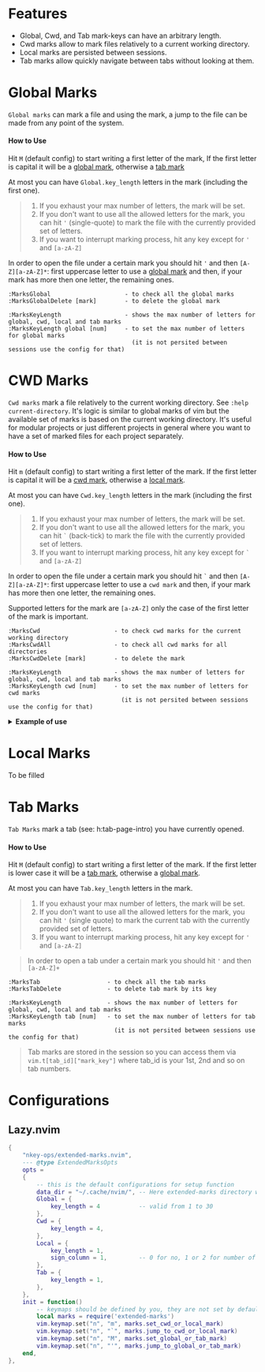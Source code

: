 # Features
- Global, Cwd, and Tab mark-keys can have an arbitrary length. 
- Cwd marks allow to mark files relatively to a current working directory.
- Local marks are persisted between sessions.
- Tab marks allow quickly navigate between tabs without looking at them.

# Global Marks
`Global marks` can mark a file and using the mark, a jump to the file can be made from any point of the system.

#### How to Use
Hit `M` (default config) to start writing a first letter of the mark, If the first letter is capital it will be a [global mark](#global-marks), otherwise a [tab mark](#tab-marks) 

At most you can have `Global.key_length` letters in the mark (including the first one).

> 1. If you exhaust your max number of letters, the mark will be set.
> 2. If you don't want to use all the allowed letters for the mark, you can hit `'` (single-quote) to mark the file with the currently provided set of letters.
> 3. If you want to interrupt marking process, hit any key except for `'` and `[a-zA-Z]`

In order to open the file under a certain mark you should hit `'` and then `[A-Z][a-zA-Z]*`: first uppercase letter to use a [global mark](#global-marks) and then, if your mark has more then one letter, the remaining ones.

    :MarksGlobal                     - to check all the global marks
    :MarksGlobalDelete [mark]        - to delete the global mark

    :MarksKeyLength                  - shows the max number of letters for global, cwd, local and tab marks
    :MarksKeyLength global [num]     - to set the max number of letters for global marks
                                       (it is not persited between sessions use the config for that)

# CWD Marks
`Cwd marks` mark a file relatively to the current working directory. See `:help current-directory`. It's logic is similar to global marks of vim but the available set of marks is based on the current working directory. It's useful for modular projects or just different projects in general where you want to have a set of marked files for each project separately.

#### How to Use
Hit `m` (default config) to start writing a first letter of the mark. If the first letter is capital it will be a [cwd mark](#cwd-marks), otherwise a [local mark](#local-marks). 

At most you can have `Cwd.key_length` letters in the mark (including the first one). 

> 1. If you exhaust your max number of letters, the mark will be set.
> 2. If you don't want to use all the allowed letters for the mark, you can hit `` ` `` (back-tick) to mark the file with the currently provided set of letters.
> 3. If you want to interrupt marking process, hit any key except for `` ` `` and `[a-zA-Z]`

In order to open the file under a certain mark you should hit `` ` `` and then `[A-Z][a-zA-Z]*`: first uppercase letter to use a `cwd mark` and then, if your mark has more then one letter, the remaining ones.

Supported letters for the mark are `[a-zA-Z]` only the case of the first letter of the mark is important.

    :MarksCwd                     - to check cwd marks for the current working directory
    :MarksCwdAll                  - to check all cwd marks for all directories
    :MarksCwdDelete [mark]        - to delete the mark

    :MarksKeyLength               - shows the max number of letters for global, cwd, local and tab marks
    :MarksKeyLength cwd [num]     - to set the max number of letters for cwd marks
                                    (it is not persited between sessions use the config for that)

<details> 
<summary><b> Example of use </b></summary>

## Example of use 
Here is an example of the modular project directory tree: 

     root ─┐
           ├── auth-server
           │   └── pom.xml
           ├── client-server
           │   └── pom.xml
           ├── resource-server
           │   └── pom.xml
           └── pom.xml

When neovim is opened at the path of the root directory the result of the call `:pwd`  (see `:h pwd`) will look like this `/your-path-to-root-directory/root`. Now every file we mark will be accessible only in case if our current working directory (cwd) is equal to that path.

If we open the pom file at `root/pom.xml` and hit `` mP` `` (default config) the file is marked with the `P` letter. You will see a message like this `MarksCwd:[P] /your-path-to-root-directory/root/pom.xml`. Now from any point of neovim (if the cwd is the same) we can open this file by hitting `` `P` `` (backtick, letter P, backtick). 

To see the list of all the marks set for this current working directory call `:MarksCwd`

Because there are multiple `pom` files, we can  assign to them different mark-keys. For example we can mark `root/auth-server/pom` with something like `mAp`, the mark-key is `Ap` first letter signals that it's an `auth-server` module and `p` that it's a `pom` file. But there can be plenty of files with the same goal in different modules and we would have to prepand our mark-key with extra letter to discern them.  

The solution is we can open neovim at the path of these module and make them a current directory or we can use tabs (see `:h tabs`). For example call `:tabe` and in a new tab set its cwd to (by default a new tab will have a cwd of the previous tab) using `:tcd auth-server` (see `:h tcd`). Now the call to `:pwd` shows something like `/your-path-to-root-directory/root/auth-server`

We can create 4 tabs for `root`, `auth-server`, `client-server`, and `resource-server` directories and mark their `pom` files after we set the cwd accordingly, the hit to `` `P` `` will result in opening a `pom` file that is relevant to that current working directory. 
</details>

# Local Marks
To be filled

# Tab Marks
`Tab Marks` mark a tab (see: h:tab-page-intro) you have currently opened. 

#### How to Use
Hit `M` (default config) to start writing a first letter of the mark. If the first letter is lower case it will be a [tab mark](#tab-marks), otherwise a [global mark](#global-marks). 

At most you can have `Tab.key_length` letters in the mark.

> 1. If you exhaust your max number of letters, the mark will be set.
> 2. If you don't want to use all the allowed letters for the mark, you can hit `'` (single quote) to mark the current tab with the currently provided set of letters.
> 3. If you want to interrupt marking process, hit any key except for `'` and `[a-zA-Z]`

> In order to open a tab under a certain mark you should hit `'` and then `[a-zA-Z]+`

    :MarksTab                   - to check all the tab marks
    :MarksTabDelete             - to delete tab mark by its key

    :MarksKeyLength             - shows the max number of letters for global, cwd, local and tab marks
    :MarksKeyLength tab [num]   - to set the max number of letters for tab marks 
                                  (it is not persited between sessions use the config for that)

> Tab marks are stored in the session so you can access them via `vim.t[tab_id]["mark_key"]` where tab_id is your 1st, 2nd and so on tab numbers.

# Configurations
## Lazy.nvim
```lua
{
    "nkey-ops/extended-marks.nvim",
    --- @type ExtendedMarksOpts
    opts =
    {
        -- this is the default configurations for setup function
        data_dir = "~/.cache/nvim/", -- Here extended-marks directory will be created to store data
        Global = {
            key_length = 4           -- valid from 1 to 30
        },
        Cwd = {
            key_length = 4,
        },
        Local = {
            key_length = 1,
            sign_column = 1,         -- 0 for no, 1 or 2 for number of characters
        },
        Tab = {
            key_length = 1,
        },
    },
    init = function()
        -- keymaps should be defined by you, they are not set by default
        local marks = require('extended-marks')
        vim.keymap.set("n", "m", marks.set_cwd_or_local_mark)
        vim.keymap.set("n", "`", marks.jump_to_cwd_or_local_mark)
        vim.keymap.set("n", "M", marks.set_global_or_tab_mark)
        vim.keymap.set("n", "'", marks.jump_to_global_or_tab_mark)
    end,
},
